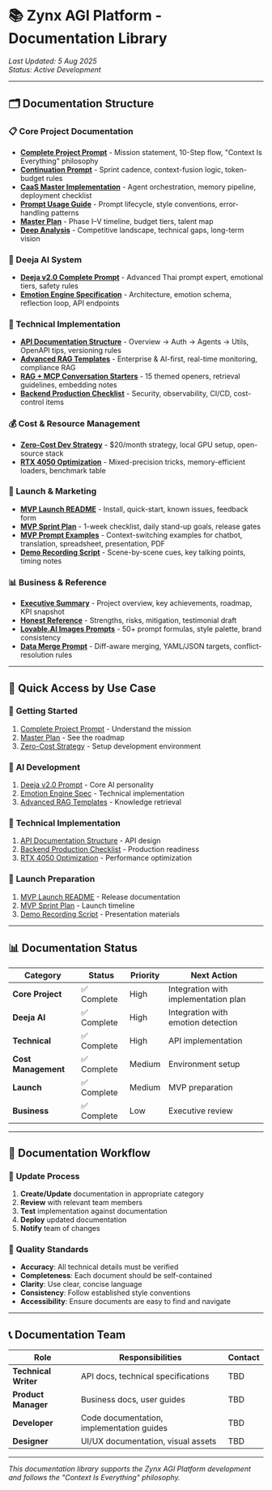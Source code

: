 # 📚 Zynx AGI Platform - Documentation Library

*Last Updated: 5 Aug 2025*  
*Status: Active Development*

---

## 🗂️ Documentation Structure

### 📋 Core Project Documentation
- **[Complete Project Prompt](zynx_complete_project_prompt.md)** - Mission statement, 10-Step flow, "Context Is Everything" philosophy
- **[Continuation Prompt](zynx_continuation_prompt.md)** - Sprint cadence, context-fusion logic, token-budget rules
- **[CaaS Master Implementation](zynx_caas_continuation_prompt.md)** - Agent orchestration, memory pipeline, deployment checklist
- **[Prompt Usage Guide](zynx_prompt_usage_guide.md)** - Prompt lifecycle, style conventions, error-handling patterns
- **[Master Plan](zynx_master_plan.md)** - Phase I–V timeline, budget tiers, talent map
- **[Deep Analysis](zynx_agi_deep_analysis.md)** - Competitive landscape, technical gaps, long-term vision

### 🧠 Deeja AI System
- **[Deeja v2.0 Complete Prompt](deeja_v2_complete_prompt.md)** - Advanced Thai prompt expert, emotional tiers, safety rules
- **[Emotion Engine Specification](deeja_emotion_engine_spec.md)** - Architecture, emotion schema, reflection loop, API endpoints

### 🔧 Technical Implementation
- **[API Documentation Structure](zynx_api_docs_structure.md)** - Overview → Auth → Agents → Utils, OpenAPI tips, versioning rules
- **[Advanced RAG Templates](advanced_rag_templates.md)** - Enterprise & AI-first, real-time monitoring, compliance RAG
- **[RAG + MCP Conversation Starters](rag_mcp_conversation_starters.md)** - 15 themed openers, retrieval guidelines, embedding notes
- **[Backend Production Checklist](backend_production_checklist.md)** - Security, observability, CI/CD, cost-control items

### 💰 Cost & Resource Management
- **[Zero-Cost Dev Strategy](zynx_zero_cost_strategy.md)** - $20/month strategy, local GPU setup, open-source stack
- **[RTX 4050 Optimization](zynx_rtx4050_optimization.md)** - Mixed-precision tricks, memory-efficient loaders, benchmark table

### 🚀 Launch & Marketing
- **[MVP Launch README](mvp_launch_readme.md)** - Install, quick-start, known issues, feedback form
- **[MVP Sprint Plan](mvp_launch_sprint_plan.md)** - 1-week checklist, daily stand-up goals, release gates
- **[MVP Prompt Examples](mvp_prompt_examples.md)** - Context-switching examples for chatbot, translation, spreadsheet, presentation, PDF
- **[Demo Recording Script](demo_recording_script.md)** - Scene-by-scene cues, key talking points, timing notes

### 📊 Business & Reference
- **[Executive Summary](zynx_executive_summary.md)** - Project overview, key achievements, roadmap, KPI snapshot
- **[Honest Reference](zynx_honest_reference.md)** - Strengths, risks, mitigation, testimonial draft
- **[Lovable.AI Images Prompts](lovable-ai-images-prompts.md)** - 50+ prompt formulas, style palette, brand consistency
- **[Data Merge Prompt](data_merge_prompt.md)** - Diff-aware merging, YAML/JSON targets, conflict-resolution rules

---

## 🎯 Quick Access by Use Case

### 🚀 **Getting Started**
1. [Complete Project Prompt](zynx_complete_project_prompt.md) - Understand the mission
2. [Master Plan](zynx_master_plan.md) - See the roadmap
3. [Zero-Cost Strategy](zynx_zero_cost_strategy.md) - Setup development environment

### 🧠 **AI Development**
1. [Deeja v2.0 Prompt](deeja_v2_complete_prompt.md) - Core AI personality
2. [Emotion Engine Spec](deeja_emotion_engine_spec.md) - Technical implementation
3. [Advanced RAG Templates](advanced_rag_templates.md) - Knowledge retrieval

### 🔧 **Technical Implementation**
1. [API Documentation Structure](zynx_api_docs_structure.md) - API design
2. [Backend Production Checklist](backend_production_checklist.md) - Production readiness
3. [RTX 4050 Optimization](zynx_rtx4050_optimization.md) - Performance optimization

### 🚀 **Launch Preparation**
1. [MVP Launch README](mvp_launch_readme.md) - Release documentation
2. [MVP Sprint Plan](mvp_launch_sprint_plan.md) - Launch timeline
3. [Demo Recording Script](demo_recording_script.md) - Presentation materials

---

## 📊 Documentation Status

| Category | Status | Priority | Next Action |
|----------|--------|----------|-------------|
| **Core Project** | ✅ Complete | High | Integration with implementation plan |
| **Deeja AI** | ✅ Complete | High | Integration with emotion detection |
| **Technical** | ✅ Complete | High | API implementation |
| **Cost Management** | ✅ Complete | Medium | Environment setup |
| **Launch** | ✅ Complete | Medium | MVP preparation |
| **Business** | ✅ Complete | Low | Executive review |

---

## 🔄 Documentation Workflow

### 📝 **Update Process**
1. **Create/Update** documentation in appropriate category
2. **Review** with relevant team members
3. **Test** implementation against documentation
4. **Deploy** updated documentation
5. **Notify** team of changes

### 🎯 **Quality Standards**
- **Accuracy**: All technical details must be verified
- **Completeness**: Each document should be self-contained
- **Clarity**: Use clear, concise language
- **Consistency**: Follow established style conventions
- **Accessibility**: Ensure documents are easy to find and navigate

---

## 📞 Documentation Team

| Role | Responsibilities | Contact |
|------|------------------|---------|
| **Technical Writer** | API docs, technical specifications | TBD |
| **Product Manager** | Business docs, user guides | TBD |
| **Developer** | Code documentation, implementation guides | TBD |
| **Designer** | UI/UX documentation, visual assets | TBD |

---

*This documentation library supports the Zynx AGI Platform development and follows the "Context Is Everything" philosophy.*